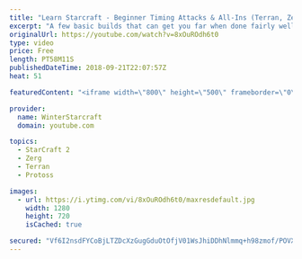 ```yaml
---
title: "Learn Starcraft - Beginner Timing Attacks & All-Ins (Terran, Zerg & Protoss)"
excerpt: "A few basic builds that can get you far when done fairly well. Also important is how not to overextend and lose everything."
originalUrl: https://youtube.com/watch?v=8xOuROdh6t0
type: video
price: Free
length: PT58M11S
publishedDateTime: 2018-09-21T22:07:57Z
heat: 51

featuredContent: "<iframe width=\"800\" height=\"500\" frameborder=\"0\" src=\"https://www.youtube.com/embed/8xOuROdh6t0\" allow=\"accelerometer; autoplay; encrypted-media; gyroscope; picture-in-picture\" allowfullscreen></iframe>"

provider:
  name: WinterStarcraft
  domain: youtube.com

topics:
  - StarCraft 2
  - Zerg
  - Terran
  - Protoss

images:
  - url: https://i.ytimg.com/vi/8xOuROdh6t0/maxresdefault.jpg
    width: 1280
    height: 720
    isCached: true

secured: "Vf6I2nsdFYCoBjLTZDcXzGugGduOtOfjV01WsJhiDDhNlmmq+h98zmof/POVXG61NGxE+yz4OtV0h019LUrUHlqOaGeLpFOP7kDJBkqPNoQGjJ5d5T3L4ecRqmKHsL6jqjJyVrlYZ4Qx1j1CHrhJp40DGRqK2GoYhrIUL76Mnuv+ryx6a27vCxFtHMMcloceKWKbsHepWlhmWS+eLi1hBX8bZSffi63d4eYxACYIvxMmoL3rUH+pTM1QnRjieBjDBvd/XwJsinNg2hspKc3zTU2sdCgj7f7wWykxzJ+ifuqFS0U04J3BdfB/mYNsTqHpeEx0viXexgv69ED3/L1ThEsRAW473DUhpqOa2rzOyFmC+4nHMl/fX03f7uQ9YSjCHVKZJ0WvJkSb4YIgMvfCWjEXGiLlyxId3kMgNJLKsDw=;x/m8NIJlPsoKyS1YgN49mQ=="
---
```


